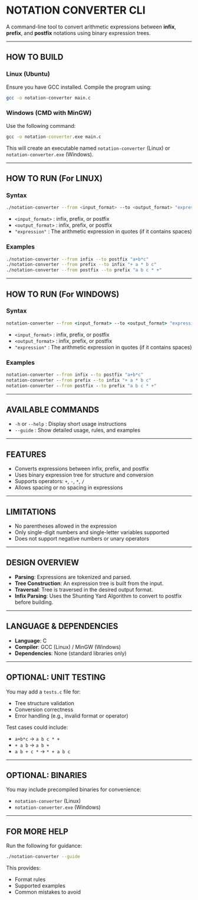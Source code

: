 
# NOTATION CONVERTER CLI

A command-line tool to convert arithmetic expressions between **infix**, **prefix**, and **postfix** notations using binary expression trees.

---

## HOW TO BUILD

### Linux (Ubuntu)
Ensure you have GCC installed. Compile the program using:
```bash
gcc -o notation-converter main.c
```

### Windows (CMD with MinGW)
Use the following command:
```cmd
gcc -o notation-converter.exe main.c
```

This will create an executable named `notation-converter` (Linux) or `notation-converter.exe` (Windows).

---

## HOW TO RUN (For LINUX)

### Syntax
```bash
./notation-converter --from <input_format> --to <output_format> "expression"
```

- `<input_format>`  : infix, prefix, or postfix  
- `<output_format>` : infix, prefix, or postfix  
- `"expression"`    : The arithmetic expression in quotes (if it contains spaces)

### Examples
```bash
./notation-converter --from infix --to postfix "a+b*c"
./notation-converter --from prefix --to infix "+ a * b c"
./notation-converter --from postfix --to prefix "a b c * +"
```

---
## HOW TO RUN (For WINDOWS)

### Syntax
```cmd
notation-converter --from <input_format> --to <output_format> "expression"
```

- `<input_format>`  : infix, prefix, or postfix  
- `<output_format>` : infix, prefix, or postfix  
- `"expression"`    : The arithmetic expression in quotes (if it contains spaces)

### Examples
```cmd
notation-converter --from infix --to postfix "a+b*c"
notation-converter --from prefix --to infix "+ a * b c"
notation-converter --from postfix --to prefix "a b c * +"
```

---
## AVAILABLE COMMANDS

- `-h` or `--help`    : Display short usage instructions  
- `--guide`           : Show detailed usage, rules, and examples  

---

## FEATURES

- Converts expressions between infix, prefix, and postfix
- Uses binary expression tree for structure and conversion
- Supports operators: `+`, `-`, `*`, `/`
- Allows spacing or no spacing in expressions

---

## LIMITATIONS

- No parentheses allowed in the expression
- Only single-digit numbers and single-letter variables supported
- Does not support negative numbers or unary operators

---

## DESIGN OVERVIEW

- **Parsing**: Expressions are tokenized and parsed.
- **Tree Construction**: An expression tree is built from the input.
- **Traversal**: Tree is traversed in the desired output format.
- **Infix Parsing**: Uses the Shunting Yard Algorithm to convert to postfix before building.

---

## LANGUAGE & DEPENDENCIES

- **Language**: C  
- **Compiler**: GCC (Linux) / MinGW (Windows)  
- **Dependencies**: None (standard libraries only)

---

## OPTIONAL: UNIT TESTING

You may add a `tests.c` file for:
- Tree structure validation
- Conversion correctness
- Error handling (e.g., invalid format or operator)

Test cases could include:
- `a+b*c` → `a b c * +`
- `+ a b` → `a b +`
- `a b + c *` → `* + a b c`

---

## OPTIONAL: BINARIES

You may include precompiled binaries for convenience:
- `notation-converter` (Linux)
- `notation-converter.exe` (Windows)

---

## FOR MORE HELP

Run the following for guidance:
```bash
./notation-converter --guide
```

This provides:
- Format rules
- Supported examples
- Common mistakes to avoid
